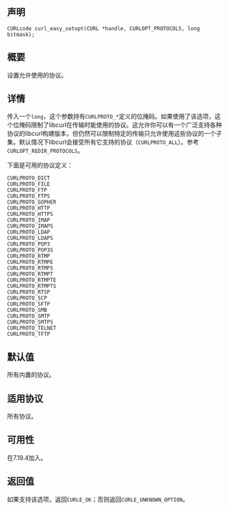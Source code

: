 ## 声明

```
CURLcode curl_easy_setopt(CURL *handle, CURLOPT_PROTOCOLS, long bitmask);
```

## 概要

设置允许使用的协议。

## 详情

传入一个`long`，这个参数持有`CURLPROTO_*`定义的位掩码。如果使用了该选项，这个位掩码限制了libcurl在传输时能使用的协议。这允许你可以有一个广泛支持各种协议的libcurl构建版本，但仍然可以限制特定的传输只允许使用这些协议的一个子集。默认情况下libcurl会接受所有它支持的协议（`CURLPROTO_ALL`）。参考`CURLOPT_REDIR_PROTOCOLS`。

下面是可用的协议定义：
```
CURLPROTO_DICT
CURLPROTO_FILE
CURLPROTO_FTP
CURLPROTO_FTPS
CURLPROTO_GOPHER
CURLPROTO_HTTP
CURLPROTO_HTTPS
CURLPROTO_IMAP
CURLPROTO_IMAPS
CURLPROTO_LDAP
CURLPROTO_LDAPS
CURLPROTO_POP3
CURLPROTO_POP3S
CURLPROTO_RTMP
CURLPROTO_RTMPE
CURLPROTO_RTMPS
CURLPROTO_RTMPT
CURLPROTO_RTMPTE
CURLPROTO_RTMPTS
CURLPROTO_RTSP
CURLPROTO_SCP
CURLPROTO_SFTP
CURLPROTO_SMB
CURLPROTO_SMTP
CURLPROTO_SMTPS
CURLPROTO_TELNET
CURLPROTO_TFTP
```

## 默认值

所有内置的协议。

## 适用协议

所有协议。

## 可用性

在7.19.4加入。

## 返回值

如果支持该选项，返回`CURLE_OK`；否则返回`CURLE_UNKNOWN_OPTION`。